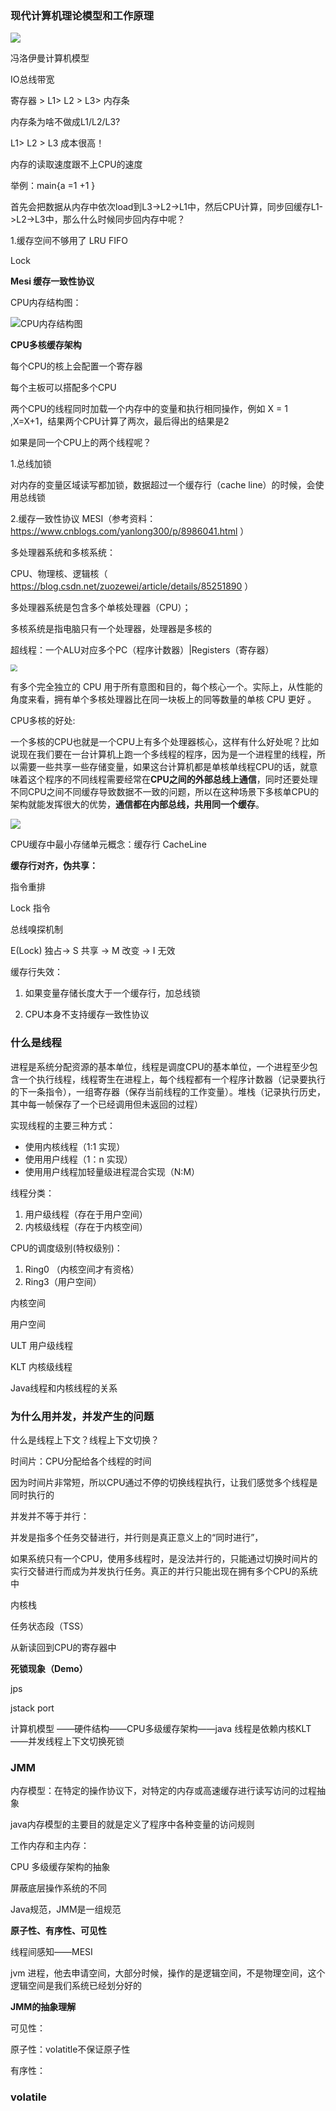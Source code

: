 ### 现代计算机理论模型和工作原理

![](https://raw.githubusercontent.com/itscj1014/PictureBed/master/img/20200520230408.png)

冯洛伊曼计算机模型

IO总线带宽

寄存器 > L1> L2 > L3> 内存条

内存条为啥不做成L1/L2/L3?

L1> L2 > L3 成本很高！

内存的读取速度跟不上CPU的速度



举例：main{a =1 +1 }

首先会把数据从内存中依次load到L3->L2->L1中，然后CPU计算，同步回缓存L1->L2->L3中，那么什么时候同步回内存中呢？

1.缓存空间不够用了 LRU FIFO

Lock   

**Mesi 缓存一致性协议**



CPU内存结构图：

![CPU内存结构图](https://raw.githubusercontent.com/itscj1014/PictureBed/master/img/20200520233002.png)



**CPU多核缓存架构**

每个CPU的核上会配置一个寄存器

每个主板可以搭配多个CPU



两个CPU的线程同时加载一个内存中的变量和执行相同操作，例如 X = 1  ,X=X+1，结果两个CPU计算了两次，最后得出的结果是2

如果是同一个CPU上的两个线程呢？

1.总线加锁

对内存的变量区域读写都加锁，数据超过一个缓存行（cache line）的时候，会使用总线锁



2.缓存一致性协议 MESI（参考资料： https://www.cnblogs.com/yanlong300/p/8986041.html  ）

多处理器系统和多核系统：

CPU、物理核、逻辑核（ https://blog.csdn.net/zuozewei/article/details/85251890 ）

多处理器系统是包含多个单核处理器（CPU）；

多核系统是指电脑只有一个处理器，处理器是多核的

超线程：一个ALU对应多个PC（程序计数器）|Registers（寄存器）

<img src="https://raw.githubusercontent.com/itscj1014/PictureBed/master/img/20200523024824.png" style="zoom:70%;" />

 有多个完全独立的 CPU 用于所有意图和目的，每个核心一个。实际上，从性能的角度来看，拥有单个多核处理器比在同一块板上的同等数量的单核 CPU 更好 。



CPU多核的好处:

一个多核的CPU也就是一个CPU上有多个处理器核心，这样有什么好处呢？比如说现在我们要在一台计算机上跑一个多线程的程序，因为是一个进程里的线程，所以需要一些共享一些存储变量，如果这台计算机都是单核单线程CPU的话，就意味着这个程序的不同线程需要经常在**CPU之间的外部总线上通信**，同时还要处理不同CPU之间不同缓存导致数据不一致的问题，所以在这种场景下多核单CPU的架构就能发挥很大的优势，**通信都在内部总线，共用同一个缓存**。



![](https://raw.githubusercontent.com/itscj1014/PictureBed/master/img/20200523125845.png)



CPU缓存中最小存储单元概念：缓存行 CacheLine 

**缓存行对齐，伪共享：**

指令重排

Lock 指令

总线嗅探机制

E(Lock) 独占-> S 共享 -> M 改变 -> I 无效

缓存行失效：

1. 如果变量存储长度大于一个缓存行，加总线锁

2. CPU本身不支持缓存一致性协议



### 什么是线程

进程是系统分配资源的基本单位，线程是调度CPU的基本单位，一个进程至少包含一个执行线程，线程寄生在进程上，每个线程都有一个程序计数器（记录要执行的下一条指令），一组寄存器（保存当前线程的工作变量）。堆栈（记录执行历史，其中每一帧保存了一个已经调用但未返回的过程）

实现线程的主要三种方式：

- 使用内核线程（1:1 实现）
- 使用用户线程（1：n 实现）
- 使用用户线程加轻量级进程混合实现（N:M）







线程分类：

1. 用户级线程（存在于用户空间）
2. 内核级线程（存在于内核空间）

CPU的调度级别(特权级别)：

1. Ring0 （内核空间才有资格）
2. Ring3（用户空间）

内核空间

用户空间

ULT 用户级线程

KLT 内核级线程



Java线程和内核线程的关系





### 为什么用并发，并发产生的问题

什么是线程上下文？线程上下文切换？

时间片：CPU分配给各个线程的时间

因为时间片非常短，所以CPU通过不停的切换线程执行，让我们感觉多个线程是同时执行的

并发并不等于并行：

并发是指多个任务交替进行，并行则是真正意义上的“同时进行”，

如果系统只有一个CPU，使用多线程时，是没法并行的，只能通过切换时间片的实行交替进行而成为并发执行任务。真正的并行只能出现在拥有多个CPU的系统中

内核栈 

任务状态段（TSS）

从新读回到CPU的寄存器中



**死锁现象（Demo）**

jps

jstack port



 计算机模型 ——硬件结构——CPU多级缓存架构——java 线程是依赖内核KLT——并发线程上下文切换死锁





### JMM

内存模型：在特定的操作协议下，对特定的内存或高速缓存进行读写访问的过程抽象

java内存模型的主要目的就是定义了程序中各种变量的访问规则

工作内存和主内存：

CPU 多级缓存架构的抽象

屏蔽底层操作系统的不同

Java规范，JMM是一组规范

**原子性、有序性、可见性**



线程间感知——MESI



jvm 进程，他去申请空间，大部分时候，操作的是逻辑空间，不是物理空间，这个逻辑空间是我们系统已经划分好的



**JMM的抽象理解**



可见性：



原子性：volatitle不保证原子性



有序性： 





### volatile





